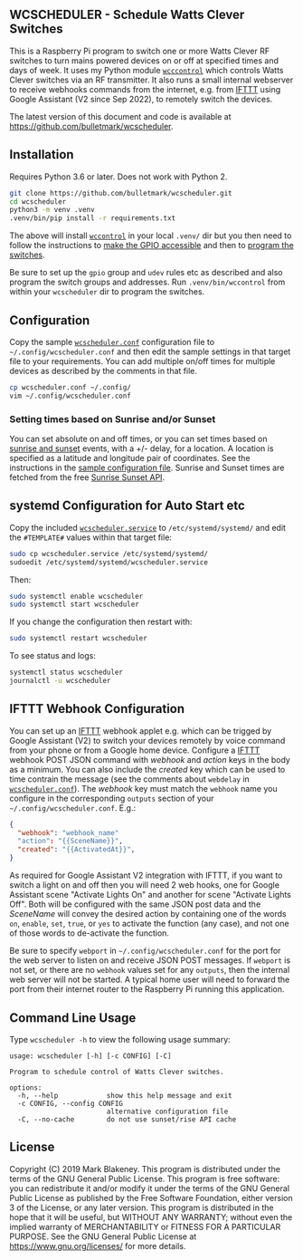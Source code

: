 ## WCSCHEDULER - Schedule Watts Clever Switches

This is a Raspberry Pi program to switch one or more Watts Clever RF
switches to turn mains powered devices on or off at specified times and
days of week. It uses my Python module
[`wcccontrol`](https://github.com/bulletmark/wccontrol) which controls
Watts Clever switches via an RF transmitter. It also runs a small
internal webserver to receive webhooks commands from the internet, e.g.
from [IFTTT](https://ifttt.com/) using Google Assistant (V2 since Sep
2022), to remotely switch the devices.

The latest version of this document and code is available at
https://github.com/bulletmark/wcscheduler.

## Installation

Requires Python 3.6 or later. Does not work with Python 2.

```bash
git clone https://github.com/bulletmark/wcscheduler.git
cd wcscheduler
python3 -m venv .venv
.venv/bin/pip install -r requirements.txt
```

The above will install
[`wccontrol`](https://github.com/bulletmark/wccontrol/) in your local `.venv/`
dir but you then need to follow the instructions to [make the GPIO
accessible](https://github.com/bulletmark/wccontrol#make-gpio-device-accessible) and then to [program the switches](https://github.com/bulletmark/wccontrol#groups-and-addresses).

Be sure to set up the `gpio` group and `udev` rules etc as described and
also program the switch groups and addresses. Run `.venv/bin/wccontrol`
from within your `wcscheduler` dir to program the switches.

## Configuration

Copy the sample
[`wcscheduler.conf`](https://github.com/bulletmark/wcscheduler/blob/master/wcscheduler.conf)
configuration file to `~/.config/wcscheduler.conf` and then edit the
sample settings in that target file to your requirements. You can add
multiple on/off times for multiple devices as described by the comments in
that file.

```sh
cp wcscheduler.conf ~/.config/
vim ~/.config/wcscheduler.conf
```

### Setting times based on Sunrise and/or Sunset

You can set absolute on and off times, or you can set times based on
[sunrise and sunset](https://sunrise-sunset.org/) events, with a +/-
delay, for a location. A location is specified as a latitude and
longitude pair of coordinates. See the instructions in the [sample
configuration
file](https://github.com/bulletmark/wcscheduler/blob/master/wcscheduler.conf).
Sunrise and Sunset times are fetched from the free [Sunrise Sunset
API](https://sunrise-sunset.org/api).

## systemd Configuration for Auto Start etc

Copy the included
[`wcscheduler.service`](https://github.com/bulletmark/wcscheduler/blob/master/wcscheduler.service)
to `/etc/systemd/systemd/` and edit the `#TEMPLATE#` values within that
target file:

```sh
sudo cp wcscheduler.service /etc/systemd/systemd/
sudoedit /etc/systemd/systemd/wcscheduler.service
```

Then:

```sh
sudo systemctl enable wcscheduler
sudo systemctl start wcscheduler
```

If you change the configuration then restart with:

```sh
sudo systemctl restart wcscheduler
```

To see status and logs:

```sh
systemctl status wcscheduler
journalctl -u wcscheduler
```

## IFTTT Webhook Configuration

You can set up an [IFTTT](https://ifttt.com/) webhook applet e.g. which
can be trigged by Google Assistant (V2) to switch your devices remotely by
voice command from your phone or from a Google home device. Configure a
[IFTTT](https://ifttt.com/) webhook POST JSON command with _webhook_ and
_action_ keys in the body as a minimum. You can also include the
_created_ key which can be used to time contrain the message (see the
comments about `webdelay` in
[`wcscheduler.conf`](https://github.com/bulletmark/wcscheduler/blob/master/wcscheduler.conf)).
The _webhook_ key must match the `webhook` name you configure in the
corresponding `outputs` section of your `~/.config/wcscheduler.conf`.
E.g.:

```json
{
  "webhook": "webhook_name"
  "action": "{{SceneName}}",
  "created": "{{ActivatedAt}}",
}
```

As required for Google Assistant V2 integration with IFTTT, if you want
to switch a light on and off then you will need 2 web hooks, one for
Google Assistant scene "Activate Lights On" and another for scene
"Activate Lights Off". Both will be configured with the same JSON post
data and the _SceneName_ will convey the desired action by containing
one of the words `on`, `enable`, `set`, `true`, or `yes` to activate the
function (any case), and not one of those words to de-activate the
function.

Be sure to specify `webport` in `~/.config/wcscheduler.conf` for the
port for the web server to listen on and receive JSON POST messages. If
`webport` is not set, or there are no `webhook` values set for any
`outputs`, then the internal web server will not be started. A typical
home user will need to forward the port from their internet router to
the Raspberry Pi running this application.

## Command Line Usage

Type `wcscheduler -h` to view the following usage summary:

```
usage: wcscheduler [-h] [-c CONFIG] [-C]

Program to schedule control of Watts Clever switches.

options:
  -h, --help            show this help message and exit
  -c CONFIG, --config CONFIG
                        alternative configuration file
  -C, --no-cache        do not use sunset/rise API cache
```

## License

Copyright (C) 2019 Mark Blakeney. This program is distributed under the
terms of the GNU General Public License.
This program is free software: you can redistribute it and/or modify it
under the terms of the GNU General Public License as published by the
Free Software Foundation, either version 3 of the License, or any later
version.
This program is distributed in the hope that it will be useful, but
WITHOUT ANY WARRANTY; without even the implied warranty of
MERCHANTABILITY or FITNESS FOR A PARTICULAR PURPOSE. See the GNU General
Public License at <https://www.gnu.org/licenses/> for more details.

<!-- vim: se ai syn=markdown: -->
